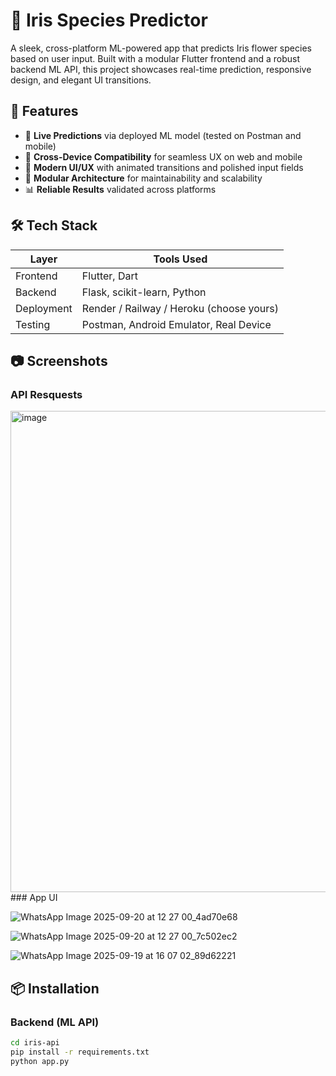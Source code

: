 # 🌸 Iris Species Predictor

A sleek, cross-platform ML-powered app that predicts Iris flower species based on user input. Built with a modular Flutter frontend and a robust backend ML API, this project showcases real-time prediction, responsive design, and elegant UI transitions.

## 🚀 Features

- 🔮 **Live Predictions** via deployed ML model (tested on Postman and mobile)
- 📱 **Cross-Device Compatibility** for seamless UX on web and mobile
- 🎨 **Modern UI/UX** with animated transitions and polished input fields
- 🧠 **Modular Architecture** for maintainability and scalability
- 📊 **Reliable Results** validated across platforms

## 🛠️ Tech Stack

| Layer        | Tools Used                          |
|--------------|-------------------------------------|
| Frontend     | Flutter, Dart                       |
| Backend      | Flask, scikit-learn, Python         |
| Deployment   | Render / Railway / Heroku (choose yours) |
| Testing      | Postman, Android Emulator, Real Device |

## 📷 Screenshots

### API Resquests
<img width="1482" height="770" alt="image" src="https://github.com/user-attachments/assets/dd492acd-caf3-464e-b779-16d81d8a7bf9" />
### App UI

![WhatsApp Image 2025-09-20 at 12 27 00_4ad70e68](https://github.com/user-attachments/assets/442296b1-3937-4211-a3c8-a4cfddd2b389)

![WhatsApp Image 2025-09-20 at 12 27 00_7c502ec2](https://github.com/user-attachments/assets/9561faeb-8e00-4a47-8fdc-901a68ce13b5)

![WhatsApp Image 2025-09-19 at 16 07 02_89d62221](https://github.com/user-attachments/assets/292ec7cc-2597-4997-b96a-37c82e48b5c9)


## 📦 Installation

### Backend (ML API)
```bash
cd iris-api
pip install -r requirements.txt
python app.py
